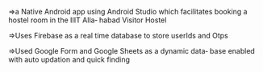 =>a Native Android app using Android Studio
which facilitates booking a hostel room in the IIIT Alla‐
habad Visitor Hostel

=>Uses Firebase as a real time database to store userIds and
Otps

=>Used Google Form and Google Sheets as a dynamic data‐
base enabled with auto updation and quick finding
